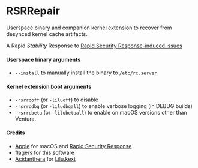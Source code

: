 # RSRRepair

Userspace binary and companion kernel extension to
recover from desynced kernel cache artifacts.

A Rapid *Stability* Response to [Rapid Security Response-induced issues](https://github.com/dortania/OpenCore-Legacy-Patcher/issues/1019)

#### Userspace binary arguments
- `--install` to manually install the binary to `/etc/rc.server`

#### Kernel extension boot arguments
- `-rsrrcoff` (or `-liluoff`) to disable
- `-rsrrcdbg` (or `-liludbgall`) to enable verbose logging (in DEBUG builds)
- `-rsrrcbeta` (or `-lilubetaall`) to enable on macOS versions other than Ventura.

#### Credits
- [Apple](https://www.apple.com) for macOS and [Rapid Security Response](https://support.apple.com/guide/deployment/rapid-security-responses-dep93ff7ea78/web)
- [flagers](https://github.com/flagersgit) for this software
- [Acidanthera](https://github.com/acidanthera) for [Lilu.kext](https://github.com/vit9696/Lilu)
